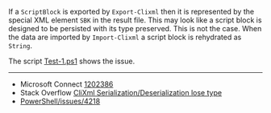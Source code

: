 
If a `ScriptBlock` is exported by `Export-Clixml` then it is represented by the
special XML element `SBK` in the result file. This may look like a script block
is designed to be persisted with its type preserved. This is not the case. When
the data are imported by `Import-Clixml` a script block is rehydrated as `String`.

The script [Test-1.ps1](Test-1.ps1) shows the issue.

***

- Microsoft Connect [1202386](https://connect.microsoft.com/PowerShell/feedback/details/1202386)
- Stack Overflow [CliXml Serialization/Deserialization lose type](http://stackoverflow.com/q/29211568/608772)
- [PowerShell/issues/4218](https://github.com/PowerShell/PowerShell/issues/4218)
